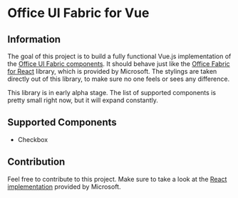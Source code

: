 # Office UI Fabric for Vue

## Information

The goal of this project is to build a fully functional Vue.js implementation of the [Office UI Fabric components](https://developer.microsoft.com/en-us/fabric#/components). It should behave just like the [Office Fabric for React](https://github.com/OfficeDev/office-ui-fabric-react) library, which is provided by Microsoft. The stylings are taken directly out of this library, to make sure no one feels or sees any difference.

This library is in early alpha stage. The list of supported components is pretty small right now, but it will expand constantly.

## Supported Components

- Checkbox

## Contribution

Feel free to contribute to this project. Make sure to take a look at the [React implementation](https://github.com/OfficeDev/office-ui-fabric-react) provided by Microsoft. 
